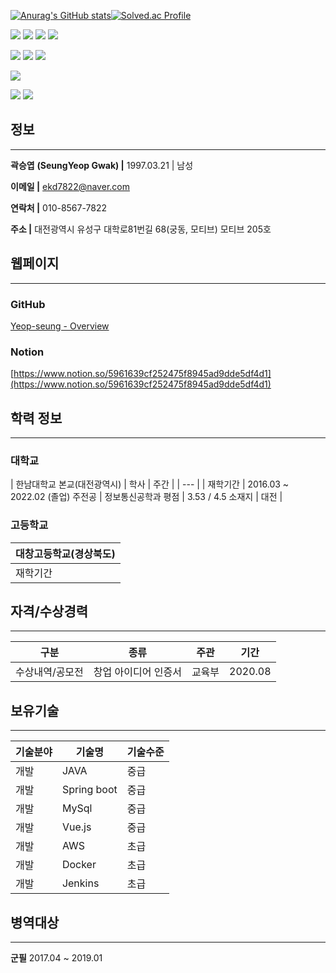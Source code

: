 [![Anurag's GitHub stats](https://github-readme-stats.vercel.app/api?username=Yeop-seung)](https://github.com/anuraghazra/github-readme-stats)[![Solved.ac Profile](http://mazassumnida.wtf/api/v2/generate_badge?boj=yeopwin)](https://solved.ac/yeopwin/)

<!-- IDE -->
<img src="https://img.shields.io/badge/Eclipse IDE-2C2255?style=flat&logo=Eclipse IDE&logoColor=white"/> <img src="https://img.shields.io/badge/IntelliJ IDEA-000000?style=flat&logo=IntelliJ IDEA&logoColor=white"/> <img src="https://img.shields.io/badge/Visual Studio-5C2D91?style=flat&logo=Visual Studio&logoColor=white"/> <img src="https://img.shields.io/badge/Visual Studio Code-007ACC?style=flat&logo=Visual Studio Code&logoColor=white"/>
<!-- Stack -->
<img src="https://img.shields.io/badge/Java-007396.svg?&style=flat&logo=Java&logoColor=white"/> <img src="https://img.shields.io/badge/Spring Boot-6DB33F?style=flat&logo=Spring Boot&logoColor=white"/> <img src="https://img.shields.io/badge/Spring-6DB33F?style=flat&logo=Spring&logoColor=white"/>

<img src="https://img.shields.io/badge/MySQL-4479A1?style=flat&logo=MySQL&logoColor=white"/>

<img src="https://img.shields.io/badge/Vue.js-4FC08D?style=flat&logo=Vue.js&logoColor=white"/> <img src="https://img.shields.io/badge/Bootstrap-7952B3?style=flat&logo=Bootstrap&logoColor=white"/>

## 정보

---

**곽승엽** **(SeungYeop Gwak) |** 1997.03.21 | 남성

**이메일 |** ekd7822@naver.com

**연락처 |** 010-8567-7822

**주소 |** 대전광역시 유성구 대학로81번길 68(궁동, 모티브) 모티브 205호

## **웹페이지**

---

### GitHub

[Yeop-seung - Overview](https://github.com/Yeop-seung)

### Notion

[https://www.notion.so/5961639cf252475f8945ad9dde5df4d1](https://www.notion.so/5961639cf252475f8945ad9dde5df4d1)

## 학력 정보

---

### 대학교

| 한남대학교 본교(대전광역시) | 학사 | 주간 |
| --- |
| 재학기간 | 2016.03 ~ 2022.02 (졸업)
주전공 | 정보통신공학과
평점 | 3.53 / 4.5
소재지 | 대전 |

### 고등학교

| 대창고등학교(경상북도) |
| --- |
| 재학기간 | 2013.03 ~ 2016.02 (졸업) |

## **자격/수상경력**

---

| 구분 | 종류 | 주관 | 기간 |
| --- | --- | --- | --- |
| 수상내역/공모전 | 창업 아이디어 인증서 | 교육부 | 2020.08 |

## **보유기술**

---

| 기술분야 | 기술명 | 기술수준 |
| --- | --- | --- |
| 개발 | JAVA | 중급 |
| 개발 | Spring boot | 중급 |
| 개발 | MySql | 중급 |
| 개발 | Vue.js | 중급 |
| 개발 | AWS | 초급 |
| 개발 | Docker | 초급 |
| 개발 | Jenkins | 초급 |

## **병역대상**

---

**군필** 2017.04 ~ 2019.01

<!--
**Yeop-seung/Yeop-seung** is a ✨ _special_ ✨ repository because its `README.md` (this file) appears on your GitHub profile.

Here are some ideas to get you started:

- 🔭 I’m currently working on ...
- 🌱 I’m currently learning ...
- 👯 I’m looking to collaborate on ...
- 🤔 I’m looking for help with ...
- 💬 Ask me about ...
- 📫 How to reach me: ...
- 😄 Pronouns: ...
- ⚡ Fun fact: ...
-->

